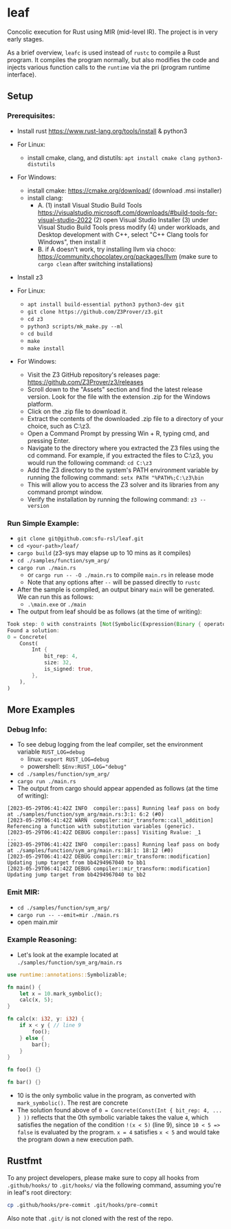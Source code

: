 # leaf

Concolic execution for Rust using MIR (mid-level IR). The project is in very early stages.

As a brief overview, `leafc` is used instead of `rustc` to compile a Rust program. It compiles the program normally, but
also modifies the code and injects various function calls to the `runtime` via the pri (program runtime interface).

## Setup

### Prerequisites:
- Install rust https://www.rust-lang.org/tools/install & python3
- For Linux:
  - install cmake, clang, and distutils: `apt install cmake clang python3-distutils`
- For Windows: 
  - install cmake: https://cmake.org/download/ (download .msi installer)
  - install clang:
    - A. (1) install Visual Studio Build Tools https://visualstudio.microsoft.com/downloads/#build-tools-for-visual-studio-2022 (2) open Visual Studio Installer (3) under Visual Studio Build Tools press modify (4) under workloads, and Desktop development with C++, select "C++ Clang tools for Windows", then install it
    - B. if A doesn't work, try installing llvm via choco: https://community.chocolatey.org/packages/llvm (make sure to `cargo clean` after switching installations)

- Install z3
- For Linux:
  - `apt install build-essential python3 python3-dev git`
  - `git clone https://github.com/Z3Prover/z3.git`
  - `cd z3`
  - `python3 scripts/mk_make.py --ml`
  - `cd build`
  - `make`
  - `make install`
- For Windows:
  - Visit the Z3 GitHub repository's releases page: https://github.com/Z3Prover/z3/releases
  - Scroll down to the "Assets" section and find the latest release version. Look for the file with the extension .zip for the Windows platform.
  - Click on the .zip file to download it.
  - Extract the contents of the downloaded .zip file to a directory of your choice, such as C:\z3.
  - Open a Command Prompt by pressing Win + R, typing cmd, and pressing Enter.
  - Navigate to the directory where you extracted the Z3 files using the cd command. For example, if you extracted the files to C:\z3, you would run the      following command: `cd C:\z3`
  - Add the Z3 directory to the system's PATH environment variable by running the following command: `setx PATH "%PATH%;C:\z3\bin`
  - This will allow you to access the Z3 solver and its libraries from any command prompt window.
  - Verify the installation by running the following command: `z3 --version`




### Run Simple Example:
- `git clone git@github.com:sfu-rsl/leaf.git`
- `cd <your-path>/leaf/` 
- `cargo build` (z3-sys may elapse up to 10 mins as it compiles)
- `cd ./samples/function/sym_arg/`
- `cargo run ./main.rs` 
  - or `cargo run -- -O ./main.rs` to compile `main.rs` in release mode
  - Note that any options after `--` will be passed directly to `rustc`
- After the sample is compiled, an output binary `main` will be generated. We can run this as follows:
  - `.\main.exe` or `./main`
- The output from leaf should be as follows (at the time of writing):
```rust
Took step: 0 with constraints [Not(Symbolic(Expression(Binary { operator: Lt, first: SymValueGuard(Symbolic(Variable(SymbolicVar { id: 0, ty: Int { size: 32, is_signed: true } }))), second: Concrete(Const(Int { bit_rep: 5, size: 32, is_signed: true })), is_flipped: false })))]
Found a solution:
0 = Concrete(
    Const(
        Int {
            bit_rep: 4,
            size: 32,
            is_signed: true,
        },
    ),
)
```

## More Examples

### Debug Info:
- To see debug logging from the leaf compiler, set the environment variable `RUST_LOG=debug`
  - linux: `export RUST_LOG=debug`
  - powershell: `$Env:RUST_LOG="debug"`
- `cd ./samples/function/sym_arg/`
- `cargo run ./main.rs`
- The output from cargo should appear appended as follows (at the time of writing):
```
[2023-05-29T06:41:42Z INFO  compiler::pass] Running leaf pass on body at ./samples/function/sym_arg/main.rs:3:1: 6:2 (#0)
[2023-05-29T06:41:42Z WARN  compiler::mir_transform::call_addition] Referencing a function with substitution variables (generic).
[2023-05-29T06:41:42Z DEBUG compiler::pass] Visiting Rvalue: _1
...
[2023-05-29T06:41:42Z INFO  compiler::pass] Running leaf pass on body at ./samples/function/sym_arg/main.rs:18:1: 18:12 (#0)
[2023-05-29T06:41:42Z DEBUG compiler::mir_transform::modification] Updating jump target from bb4294967040 to bb1
[2023-05-29T06:41:42Z DEBUG compiler::mir_transform::modification] Updating jump target from bb4294967040 to bb2
```

### Emit MIR:
- `cd ./samples/function/sym_arg/`
- `cargo run -- --emit=mir ./main.rs`
- open main.mir

### Example Reasoning:
- Let's look at the example located at `./samples/function/sym_arg/main.rs`
```rust
use runtime::annotations::Symbolizable;

fn main() {
    let x = 10.mark_symbolic();
    calc(x, 5);
}

fn calc(x: i32, y: i32) {
    if x < y { // line 9
        foo();
    } else {
        bar();
    }
}

fn foo() {}

fn bar() {}
```
- 10 is the only symbolic value in the program, as converted with `mark_symbolic()`. The rest are concrete
- The solution found above of `0 = Concrete(Const(Int { bit_rep: 4, ... } ))` reflects that the 0th symbolic variable takes the value `4`, which satisfies the negation of the condition `!(x < 5)` (line 9), since `10 < 5 => false` is evaluated by the program. `x = 4` satisfies `x < 5` and would take the program down a new execution path.

## Rustfmt

To any project developers, please make sure to copy all hooks from `.github/hooks/` to `.git/hooks/` via the following command, assuming you're in leaf's root directory:

```sh
cp .github/hooks/pre-commit .git/hooks/pre-commit
```

Also note that `.git/` is not cloned with the rest of the repo.